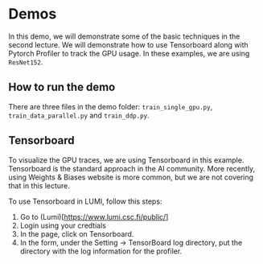 # Demos
In this demo, we will demonstrate some of the basic techniques in the second lecture. We will demonstrate how to use Tensorboard along with Pytorch Profiler to track the GPU usage. In these examples, we are using `ResNet152`.

## How to run the demo
There are three files in the demo folder: `train_single_gpu.py`, `train_data_parallel.py` and `train_ddp.py`.

## Tensorboard
To visualize the GPU traces, we are using Tensorboard in this example. Tensorboard is the standard approach in the AI community. More recently, using Weights & Biases website is more common, but we are not covering that in this lecture.

To use Tensorboard in LUMI, follow this steps:
1. Go to (Lumi)[https://www.lumi.csc.fi/public/]
2. Login using your credtials
3. In the page, click on Tensorboard.
4. In the form, under the Setting -> TensorBoard log directory, put the directory with the log information for the profiler.
